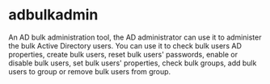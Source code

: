 adbulkadmin
===========

An AD bulk administration tool, the AD administrator can use it to administer the bulk Active Directory users. You can use it to check bulk users AD properties, create bulk users, reset bulk users' passwords, enable or disable bulk users, set bulk users' properties, check bulk groups, add bulk users to group or remove bulk users from group.
